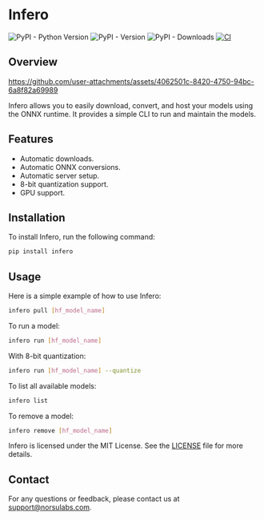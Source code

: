 # Infero

![PyPI - Python Version](https://img.shields.io/pypi/pyversions/infero)
![PyPI - Version](https://img.shields.io/pypi/v/infero)
![PyPI - Downloads](https://img.shields.io/pypi/dw/infero)
[![CI](https://github.com/norsulabs/infero/actions/workflows/ci.yaml/badge.svg)](https://github.com/norsulabs/infero/actions/workflows/ci.yaml)


## Overview



https://github.com/user-attachments/assets/4062501c-8420-4750-94bc-6a8f82a69989



Infero allows you to easily download, convert, and host your models using the ONNX runtime. It provides a simple CLI to run and maintain the models.

## Features

- Automatic downloads.
- Automatic ONNX conversions.
- Automatic server setup.
- 8-bit quantization support.
- GPU support.

## Installation

To install Infero, run the following command:

```bash
pip install infero
```

## Usage

Here is a simple example of how to use Infero:

```bash
infero pull [hf_model_name]
```

To run a model:

```bash
infero run [hf_model_name]
```

With 8-bit quantization:

```bash
infero run [hf_model_name] --quantize
```

To list all available models:

```bash
infero list
```

To remove a model:

```bash
infero remove [hf_model_name]
```

Infero is licensed under the MIT License. See the [LICENSE](LICENSE) file for more details.

## Contact

For any questions or feedback, please contact us at support@norsulabs.com.
